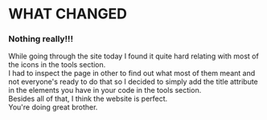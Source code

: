 # WHAT CHANGED
### Nothing really!!!
While going through the site today I found it quite hard relating with most of the icons in the tools section.<br/>
I had to inspect the page in other to find out what most of them meant and not everyone's ready to do that so I decided to simply add the title attribute in the <i></i> elements you have in your code in the tools section.
<br/>Besides all of that, I think the website is perfect.<br/>
You're doing great brother.
